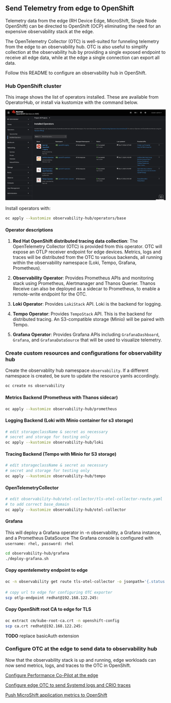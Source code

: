 ## Send Telemetry from edge to OpenShift

Telemetry data from the edge (RH Device Edge, MicroShift, Single Node OpenShift) can be directed to OpenShift (OCP)
eliminating the need for an expensive observability stack at the edge.

The OpenTelemetry Collector (OTC) is well-suited for funneling telemetry from the edge to an observability hub.
OTC is also useful to simplify collection at the observability hub by providing a single exposed endpoint to
receive all edge data, while at the edge a single connection can export all data.

Follow this README to configure an observability hub in OpenShift.

### Hub OpenShift cluster

This image shows the list of operators installed. These are available from OperatorHub, or install via kustomize with the command below.

![Installed operators](../images/hub-installed-operators.png)

Install operators with:

```bash
oc apply --kustomize observability-hub/operators/base
```

#### Operator descriptions

1. **Red Hat OpenShift distributed tracing data collection**: The OpenTelemetry Collector (OTC) is provided from this operator. OTC will expose
an OTLP receiver endpoint for edge devices. Metrics, logs and traces will be distributed from the OTC to various backends, all running
within the observability namespace (Loki, Tempo, Grafana, Prometheus).

2. **Observability Operator**: Provides Prometheus APIs and monitoring stack using Prometheus, Alertmanager and Thanos Querier.
Thanos Receive can also be deployed as a sidecar to Prometheus, to enable a remote-write endpoint for the OTC.

3. **Loki Operator**: Provides `LokiStack` API. Loki is the backend for logging.

4. **Tempo Operator**: Provides `TempoStack` API. This is the backend for distributed tracing. An S3-compatible storage (Minio) will be paired with Tempo.

5. **Grafana Operator**: Provides Grafana APIs including `GrafanaDashboard`, `Grafana`, and `GrafanaDataSource` that will be used to visualize telemetry.

### Create custom resources and configurations for observability hub

Create the observablity hub namespace `observability`. If a different namespace is created, be sure to update the resource yamls accordingly.

```bash
oc create ns observability
```

#### Metrics Backend (Prometheus with Thanos sidecar)

```bash
oc apply --kustomize observability-hub/prometheus
```

#### Logging Backend (Loki with Minio container for s3 storage)

```bash
# edit storageclassName & secret as necessary
# secret and storage for testing only
oc apply --kustomize observability-hub/loki
```

#### Tracing Backend (Tempo with Minio for S3 storage)

```bash
# edit storageclassName & secret as necessary
# secret and storage for testing only
oc apply --kustomize observability-hub/tempo
```

#### OpenTelemetryCollector

```bash
# edit observability-hub/otel-collector/tls-otel-collector-route.yaml
# to add correct base_domain
oc apply --kustomize observability-hub/otel-collector
```

#### Grafana 

This will deploy a Grafana operator in -n observability, a Grafana instance, and a Prometheus DataSource
The Grafana console is configured with `username: rhel, password: rhel`

```bash
cd observability-hub/grafana
./deploy-grafana.sh
```

#### Copy opentelemetry endpoint to edge

```bash
oc -n observability get route tls-otel-collector -o jsonpath='{.status.ingress[*].host}' > otlp-endpoint

# copy url to edge for configuring OTC exporter
scp otlp-endpoint redhat@192.168.122.245:
```

#### Copy OpenShift root CA to edge for TLS

```bash
oc extract cm/kube-root-ca.crt -n openshift-config
scp ca.crt redhat@192.168.122.245:
```

**TODO** replace basicAuth extension

### Configure OTC at the edge to send data to observability hub

Now that the observability stack is up and running, edge workloads can now send metrics, logs, and traces to the OTC in OpenShift.

[Configure Performance Co-Pilot at the edge](../edge/edge-pcp-to-ocp/README.md)

[Configure edge OTC to send Systemd logs and CRIO traces](../edge/otel-collector-infra/README.md)

[Push MicroShift application metrics to OpenShift](../edge/sample-app/kepler/README.md)


